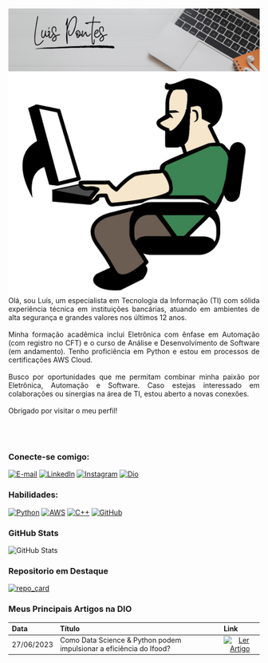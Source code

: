 <h1></h1>
<img src="https://github.com/CientistaPY/CientistaPY/blob/main/Grey%20Minimalist%20Modern%20Social%20Media%20Specialist%20LinkedIn%20Banner.gif?raw=true"
<br>
<img align="right"src="https://github.com/CientistaPY/CientistaPY/blob/main/PROGRAMER.png?raw=true"></a>
<br>
<p align="justify">Olá, sou Luís, um especialista em Tecnologia da Informação (TI) com sólida experiência técnica em instituições bancárias, atuando em ambientes de alta segurança e grandes valores nos últimos 12 anos.
<br>
<br>
Minha formação acadêmica inclui Eletrônica com ênfase em Automação (com registro no CFT) e o curso de Análise e Desenvolvimento de Software (em andamento). Tenho proficiência em Python e estou em processos de certificações AWS Cloud.
<br>
<br>
Busco por oportunidades que me permitam combinar minha paixão por Eletrônica, Automação e Software. Caso estejas interessado em colaborações ou sinergias na área de TI, estou aberto a novas conexões. 
<br>
<br>
Obrigado por visitar o meu perfil!
<br>
<br>
<br>
<br>


### Conecte-se comigo:
[![E-mail](https://img.shields.io/badge/-Email-D2B48C?style=for-the-badge&logo=gmail&logoColor=228B22&color:696969)](mailto:mailtoluiscarlos@gmail.com)
[![LinkedIn](https://img.shields.io/badge/-LinkedIn-D2B48C?style=for-the-badge&logo=linkedin&logoColor=228B22&color:696969)](https://www.linkedin.com/in/luís-pontes-289645137)
[![Instagram](https://img.shields.io/badge/-Instagram-D2B48C?style=for-the-badge&logo=instagram&logoColor=228B22&color:696969)](https://www.instagram.com/cientista.py/)
[![Dio](https://img.shields.io/badge/-Dio-D2B48C?style=for-the-badge&logo=dtube&logoColor=228B22&color:696969)](https://web.dio.me/users/MAILTOLUISCARLOS/)
<br>

### Habilidades:
[![Python](https://img.shields.io/badge/python-D2B48C?style=for-the-badge&logo=python&logoColor=228B22&color:696969)](https://www.python.org/)
[![AWS](https://img.shields.io/badge/AWS_Cloud-D2B48C?style=for-the-badge&logo=amazon-aws&&logoColor=228B22&color:696969)](http://aws.amazon.com/)
[![C++](https://img.shields.io/badge/C++-D2B48C?style=for-the-badge&logo=c%2B%2B&&logoColor=228B22&color:696969)](https://cplusplus.com/)
[![GitHub](https://img.shields.io/badge/-GitHub-D2B48C?style=for-the-badge&logo=github&logoColor=228B22&color:696969)](https://docs.github.com/)
<br>

### GitHub Stats
![GitHub Stats](https://github-readme-stats-git-masterrstaa-rickstaa.vercel.app/api?username=CientistaPy&theme=transparent&bg_color=D2B48C&border_color=228B22&show_icons=true&icon_color=228B22&title_color=228B22&text_color=696969)
<br>

### Repositorio em Destaque

[![repo_card](https://github-readme-stats.vercel.app/api/pin/?username=CientistaPY&repo=desafios_dio&cache_seconds=86400&theme=transparent&bg_color=D2B48C&border_color=228B22&show_icons=true&icon_color=228B22&title_color=228B22&text_color=696969)](https://github.com/CientistaPY/desafios_dio.git)

### Meus Principais Artigos na DIO
<table>
  <thead>
    <tr align="left">
      <th>Data</th>
      <th>Título</th>
      <th>Link</th>
    </tr>
  </thead>
  <tbody align="left">
    <tr>
      <td>27/06/2023</td>
      <td>Como Data Science & Python podem impulsionar a eficiência do Ifood?</td>
      <td align="center">
        <a href="https://www.dio.me/articles/como-data-science-python-podem-impulsionar-a-eficiencia-do-ifood">
           <img align="center" alt="Ler Artigo" src="https://img.shields.io/badge/-Ler_Artigo-D2B48C?style=for-the-badge&logo=dtube&logoColor=228B22&color:696969">
        </a>
      </td>
    </tr>
    <tr>
      
  <tfoot></tfoot>
</table>



